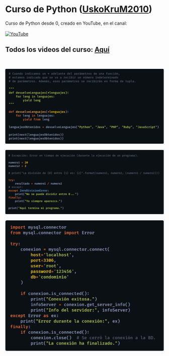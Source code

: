 # Curso de Python ([UskoKruM2010](https://youtube.com/UskoKruM2010))
Curso de Python desde 0, creado en YouTube, en el canal:
<br/><br/>
[![YouTube](https://img.shields.io/badge/YouTube-UskoKruM2010-FF0000?style=for-the-badge&logo=youtube&logoColor=white&labelColor=101010)](https://youtube.com/uskokrum2010)

## Todos los videos del curso: [Aquí](https://www.youtube.com/playlist?list=PL_wRgp7nihybbJ2vZaVGI5TDdPaK_dFuC)

<br/>

![](./preview1.png)
<br/><br/>
![](./preview2.png)
<br/><br/>
![](./preview3.png)